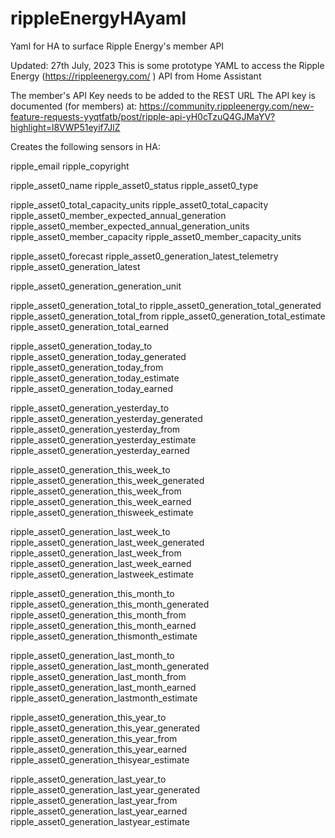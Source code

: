 # rippleEnergyHAyaml
Yaml for HA to surface Ripple Energy's member API

Updated: 27th July, 2023
This is some prototype YAML to access the Ripple Energy (https://rippleenergy.com/ ) API from Home Assistant

The member's API Key needs to be added to the REST URL
The API key is documented (for members) at:
https://community.rippleenergy.com/new-feature-requests-yyqtfatb/post/ripple-api-yH0cTzuQ4GJMaYV?highlight=l8VWP51eyif7JlZ

Creates the following sensors in HA:

ripple_email
ripple_copyright

ripple_asset0_name
ripple_asset0_status
ripple_asset0_type

ripple_asset0_total_capacity_units
ripple_asset0_total_capacity
ripple_asset0_member_expected_annual_generation
ripple_asset0_member_expected_annual_generation_units
ripple_asset0_member_capacity
ripple_asset0_member_capacity_units

ripple_asset0_forecast
ripple_asset0_generation_latest_telemetry
ripple_asset0_generation_latest

ripple_asset0_generation_generation_unit

ripple_asset0_generation_total_to
ripple_asset0_generation_total_generated
ripple_asset0_generation_total_from
ripple_asset0_generation_total_estimate
ripple_asset0_generation_total_earned

ripple_asset0_generation_today_to
ripple_asset0_generation_today_generated
ripple_asset0_generation_today_from
ripple_asset0_generation_today_estimate
ripple_asset0_generation_today_earned

ripple_asset0_generation_yesterday_to
ripple_asset0_generation_yesterday_generated
ripple_asset0_generation_yesterday_from
ripple_asset0_generation_yesterday_estimate
ripple_asset0_generation_yesterday_earned

ripple_asset0_generation_this_week_to
ripple_asset0_generation_this_week_generated
ripple_asset0_generation_this_week_from
ripple_asset0_generation_this_week_earned
ripple_asset0_generation_thisweek_estimate

ripple_asset0_generation_last_week_to
ripple_asset0_generation_last_week_generated
ripple_asset0_generation_last_week_from
ripple_asset0_generation_last_week_earned
ripple_asset0_generation_lastweek_estimate

ripple_asset0_generation_this_month_to
ripple_asset0_generation_this_month_generated
ripple_asset0_generation_this_month_from
ripple_asset0_generation_this_month_earned
ripple_asset0_generation_thismonth_estimate

ripple_asset0_generation_last_month_to
ripple_asset0_generation_last_month_generated
ripple_asset0_generation_last_month_from
ripple_asset0_generation_last_month_earned
ripple_asset0_generation_lastmonth_estimate

ripple_asset0_generation_this_year_to
ripple_asset0_generation_this_year_generated
ripple_asset0_generation_this_year_from
ripple_asset0_generation_this_year_earned
ripple_asset0_generation_thisyear_estimate

ripple_asset0_generation_last_year_to
ripple_asset0_generation_last_year_generated
ripple_asset0_generation_last_year_from
ripple_asset0_generation_last_year_earned
ripple_asset0_generation_lastyear_estimate

